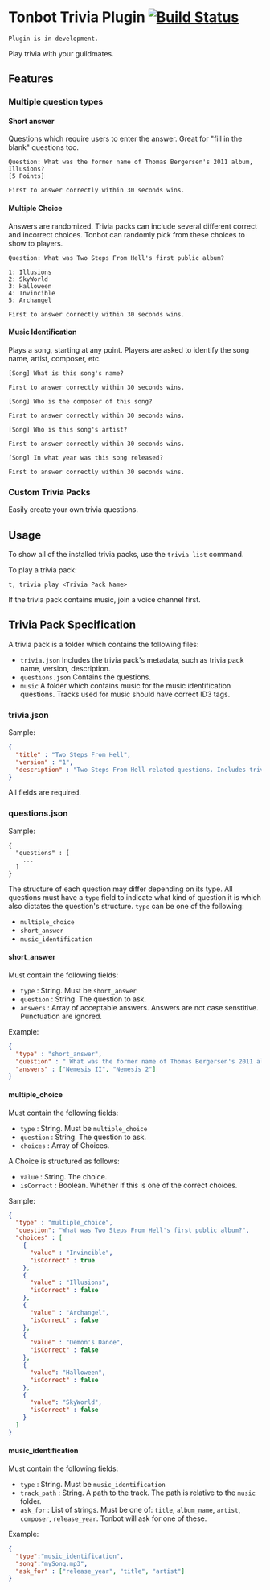 # Tonbot Trivia Plugin [![Build Status](https://travis-ci.org/lijamez/tonbot-plugin-trivia.svg?branch=master)](https://travis-ci.org/lijamez/tonbot-plugin-trivia)

```
Plugin is in development.
```

Play trivia with your guildmates.

## Features

### Multiple question types
#### Short answer
Questions which require users to enter the answer. Great for "fill in the blank" questions too.

```
Question: What was the former name of Thomas Bergersen's 2011 album, Illusions? 
[5 Points]

First to answer correctly within 30 seconds wins.
```

#### Multiple Choice
Answers are randomized. 
Trivia packs can include several different correct and incorrect choices. Tonbot can randomly pick from these choices to show to players. 

```
Question: What was Two Steps From Hell's first public album?

1: Illusions
2: SkyWorld
3: Halloween
4: Invincible
5: Archangel

First to answer correctly within 30 seconds wins.
```

#### Music Identification
Plays a song, starting at any point. Players are asked to identify the song name, artist, composer, etc.

```
[Song] What is this song's name?

First to answer correctly within 30 seconds wins.
```

```
[Song] Who is the composer of this song?

First to answer correctly within 30 seconds wins.
```

```
[Song] Who is this song's artist?

First to answer correctly within 30 seconds wins.
```

```
[Song] In what year was this song released?

First to answer correctly within 30 seconds wins.
```

### Custom Trivia Packs
Easily create your own trivia questions.

## Usage

To show all of the installed trivia packs, use the ``trivia list`` command. 

To play a trivia pack:
```
t, trivia play <Trivia Pack Name>
```

If the trivia pack contains music, join a voice channel first.

## Trivia Pack Specification

A trivia pack is a folder which contains the following files:
* ``trivia.json`` Includes the trivia pack's metadata, such as trivia pack name, version, description.
* ``questions.json`` Contains the questions.
* ``music`` A folder which contains music for the music identification questions. Tracks used for music should have correct ID3 tags.

### trivia.json

Sample:
```json
{
  "title" : "Two Steps From Hell",
  "version" : "1",
  "description" : "Two Steps From Hell-related questions. Includes trivia about Nick Phoenix and Thomas Bergersen."
}
```

All fields are required.

### questions.json

Sample:
```
{
  "questions" : [
    ...
  ]
}
```

The structure of each question may differ depending on its type. All questions must have a ``type`` field to indicate what kind of question it is which also dictates the question's structure. ``type`` can be one of the following:
* ``multiple_choice``
* ``short_answer``
* ``music_identification``

#### short_answer

Must contain the following fields:
* ``type`` : String. Must be ``short_answer``
* ``question`` : String. The question to ask.
* ``answers`` : Array of acceptable answers. Answers are not case senstitive. Punctuation are ignored.

Example: 
```json
{
  "type" : "short_answer",
  "question" : " What was the former name of Thomas Bergersen's 2011 album, Illusions?",
  "answers" : ["Nemesis II", "Nemesis 2"]
}
```

#### multiple_choice

Must contain the following fields:
* ``type`` : String. Must be ``multiple_choice``
* ``question`` : String. The question to ask.
* ``choices`` : Array of Choices.

A Choice is structured as follows:
* ``value`` : String. The choice.
* ``isCorrect`` : Boolean. Whether if this is one of the correct choices.

Sample:
```json
{
  "type" : "multiple_choice",
  "question": "What was Two Steps From Hell's first public album?",
  "choices" : [
    {
      "value" : "Invincible",
      "isCorrect" : true
    },
    {
      "value" : "Illusions",
      "isCorrect" : false
    },
    {
      "value" : "Archangel",
      "isCorrect" : false
    },
    {
      "value" : "Demon's Dance",
      "isCorrect" : false
    },
    {
      "value": "Halloween",
      "isCorrect" : false
    },
    {
      "value": "SkyWorld",
      "isCorrect" : false
    }
  ]
}
```

#### music_identification

Must contain the following fields:
* ``type`` : String. Must be ``music_identification``
* ``track_path`` : String. A path to the track. The path is relative to the ``music`` folder.
* ``ask_for`` : List of strings. Must be one of: ``title``, ``album_name``, ``artist``, ``composer``,  ``release_year``. Tonbot will ask for one of these.

Example: 
```json
{
  "type":"music_identification",
  "song":"mySong.mp3",
  "ask_for" : ["release_year", "title", "artist"]
}
```
